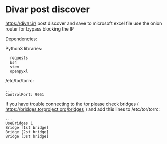 # Divar post discover



https://divar.ir/ post discover and save to microsoft excel file
use the onion router for bypass blocking the IP

Dependencies:

Python3 libraries:
```
  requests
  bs4
  stem
  openpyxl
```

/etc/tor/torrc:

```
...
ControlPort: 9051
```

If you have trouble connecting to the tor please check bridges ( https://bridges.torproject.org/bridges )
and add this lines to /etc/tor/torrc:

```
...
UseBridges 1
Bridge [1st bridge]
Bridge [2st bridge]
Bridge [3st bridge]
```


